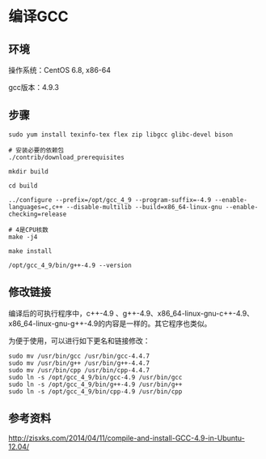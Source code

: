 # 编译GCC

## 环境

操作系统：CentOS 6.8, x86-64

gcc版本：4.9.3

## 步骤

```shell
sudo yum install texinfo-tex flex zip libgcc glibc-devel bison 

# 安装必要的依赖包
./contrib/download_prerequisites

mkdir build

cd build

../configure --prefix=/opt/gcc_4_9 --program-suffix=-4.9 --enable-languages=c,c++ --disable-multilib --build=x86_64-linux-gnu --enable-checking=release

# 4是CPU核数
make -j4

make install

/opt/gcc_4_9/bin/g++-4.9 --version
```

## 修改链接

编译后的可执行程序中，c++-4.9 、g++-4.9、x86_64-linux-gnu-c++-4.9、x86_64-linux-gnu-g++-4.9的内容是一样的。其它程序也类似。

为便于使用，可以进行如下更名和链接修改：
```shell
sudo mv /usr/bin/gcc /usr/bin/gcc-4.4.7
sudo mv /usr/bin/g++ /usr/bin/g++-4.4.7
sudo mv /usr/bin/cpp /usr/bin/cpp-4.4.7
sudo ln -s /opt/gcc_4_9/bin/gcc-4.9 /usr/bin/gcc
sudo ln -s /opt/gcc_4_9/bin/g++-4.9 /usr/bin/g++
sudo ln -s /opt/gcc_4_9/bin/cpp-4.9 /usr/bin/cpp

```

## 参考资料

http://zisxks.com/2014/04/11/compile-and-install-GCC-4.9-in-Ubuntu-12.04/

